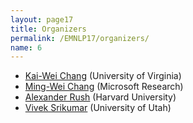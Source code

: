 ```yaml
---
layout: page17
title: Organizers
permalink: /EMNLP17/organizers/
name: 6
---
```


* [Kai-Wei Chang](http://kwchang.net) (University of Virginia)
* [Ming-Wei Chang](http://ming-wei-chang.github.io/) (Microsoft Research)
* [Alexander Rush](http://people.seas.harvard.edu/~srush/) (Harvard University)
* [Vivek Srikumar](http://svivek.com) (University of Utah)

